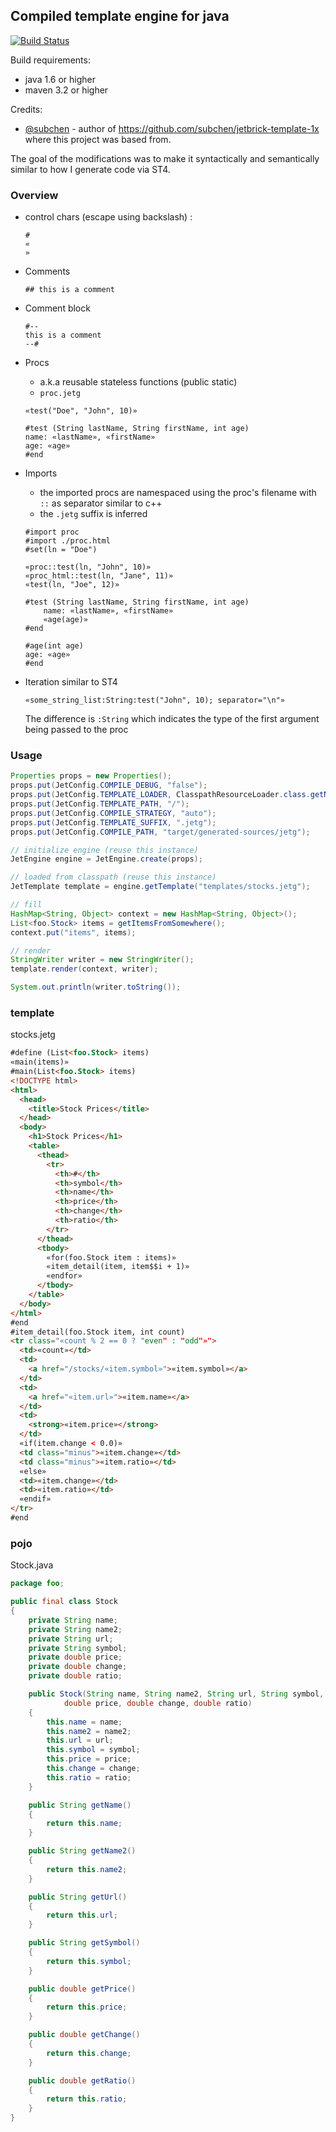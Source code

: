 ## Compiled template engine for java
[![Build Status](https://semaphoreci.com/api/v1/dyu/jetg/branches/master/badge.svg)](https://semaphoreci.com/dyu/jetg)

Build requirements:
- java 1.6 or higher
- maven 3.2 or higher

Credits:
 - [@subchen](https://github.com/subchen) - author of https://github.com/subchen/jetbrick-template-1x where this project was based from.

The goal of the modifications was to make it syntactically and semantically similar to how I generate code via ST4.

### Overview
- control chars (escape using backslash) :
  
  ```
  #
  «
  »
  ```
- Comments
  
  ```
  ## this is a comment
  ```
- Comment block
  
  ```
  #--
  this is a comment
  --#
  ```
- Procs
  - a.k.a reusable stateless functions (public static)
  - ```proc.jetg```
  
  ```
  «test("Doe", "John", 10)»
  
  #test (String lastName, String firstName, int age)
  name: «lastName», «firstName»
  age: «age»
  #end
  ```
  
- Imports
  - the imported procs are namespaced using the proc's filename with ```::``` as separator similar to c++
  - the ```.jetg``` suffix is inferred
  
  ```
  #import proc
  #import ./proc.html
  #set(ln = "Doe")

  «proc::test(ln, "John", 10)»
  «proc_html::test(ln, "Jane", 11)»
  «test(ln, "Joe", 12)»

  #test (String lastName, String firstName, int age)
      name: «lastName», «firstName»
      «age(age)»
  #end
  
  #age(int age)
  age: «age»
  #end
  ```
- Iteration similar to ST4
  
  ```
  «some_string_list:String:test("John", 10); separator="\n"»  
  ```
  The difference is ```:String``` which indicates the type of the first argument being passed to the proc

### Usage
```java
Properties props = new Properties();
props.put(JetConfig.COMPILE_DEBUG, "false");
props.put(JetConfig.TEMPLATE_LOADER, ClasspathResourceLoader.class.getName());
props.put(JetConfig.TEMPLATE_PATH, "/");
props.put(JetConfig.COMPILE_STRATEGY, "auto");
props.put(JetConfig.TEMPLATE_SUFFIX, ".jetg");
props.put(JetConfig.COMPILE_PATH, "target/generated-sources/jetg");

// initialize engine (reuse this instance)
JetEngine engine = JetEngine.create(props);

// loaded from classpath (reuse this instance)
JetTemplate template = engine.getTemplate("templates/stocks.jetg");

// fill
HashMap<String, Object> context = new HashMap<String, Object>();
List<foo.Stock> items = getItemsFromSomewhere();
context.put("items", items);

// render
StringWriter writer = new StringWriter();
template.render(context, writer);

System.out.println(writer.toString());
```

### template
stocks.jetg
```html
#define (List<foo.Stock> items)
«main(items)»
#main(List<foo.Stock> items)
<!DOCTYPE html>
<html>
  <head>
    <title>Stock Prices</title>
  </head>
  <body>
    <h1>Stock Prices</h1>
    <table>
      <thead>
        <tr>
          <th>#</th>
          <th>symbol</th>
          <th>name</th>
          <th>price</th>
          <th>change</th>
          <th>ratio</th>
        </tr>
      </thead>
      <tbody>
        «for(foo.Stock item : items)»
        «item_detail(item, item$$i + 1)»
        «endfor»
      </tbody>
    </table>
  </body>
</html>
#end
#item_detail(foo.Stock item, int count)
<tr class="«count % 2 == 0 ? "even" : "odd"»">
  <td>«count»</td>
  <td>
    <a href="/stocks/«item.symbol»">«item.symbol»</a>
  </td>
  <td>
    <a href="«item.url»">«item.name»</a>
  </td>
  <td>
    <strong>«item.price»</strong>
  </td>
  «if(item.change < 0.0)»
  <td class="minus">«item.change»</td>
  <td class="minus">«item.ratio»</td>
  «else»
  <td>«item.change»</td>
  <td>«item.ratio»</td>
  «endif»
</tr>
#end
```

### pojo
Stock.java
```java
package foo;

public final class Stock
{
    private String name;
    private String name2;
    private String url;
    private String symbol;
    private double price;
    private double change;
    private double ratio;

    public Stock(String name, String name2, String url, String symbol, 
            double price, double change, double ratio)
    {
        this.name = name;
        this.name2 = name2;
        this.url = url;
        this.symbol = symbol;
        this.price = price;
        this.change = change;
        this.ratio = ratio;
    }

    public String getName()
    {
        return this.name;
    }

    public String getName2()
    {
        return this.name2;
    }

    public String getUrl()
    {
        return this.url;
    }

    public String getSymbol()
    {
        return this.symbol;
    }

    public double getPrice()
    {
        return this.price;
    }

    public double getChange()
    {
        return this.change;
    }

    public double getRatio()
    {
        return this.ratio;
    }
}
```
